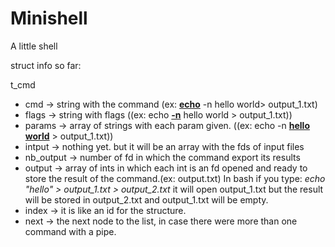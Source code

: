 # Minishell
A little shell

struct info so far:


t_cmd
*	cmd -> string with the command (ex: **<ins>echo</ins>** -n hello world> output_1.txt)
*	flags -> string with flags ((ex: echo **<ins>-n</ins>** hello world > output_1.txt))
*	params -> array of strings with each param given. ((ex: echo -n **<ins>hello</ins>** **<ins>world</ins>** > output_1.txt))
* 	intput -> nothing yet. but it will be an array with the fds of 	input files
*	nb_output -> number of fd in which the command export its results
*	output -> array of ints in which each int is an fd opened and ready to store the result of the command.(ex: output.txt) In bash if you type: *echo "hello" > output_1.txt > output_2.txt* it will open output_1.txt but the result will be stored in output_2.txt and output_1.txt will be empty.
*	index -> it is like an id for the structure.
*	next -> the next node to the list, in case there were more than one command with a pipe.
